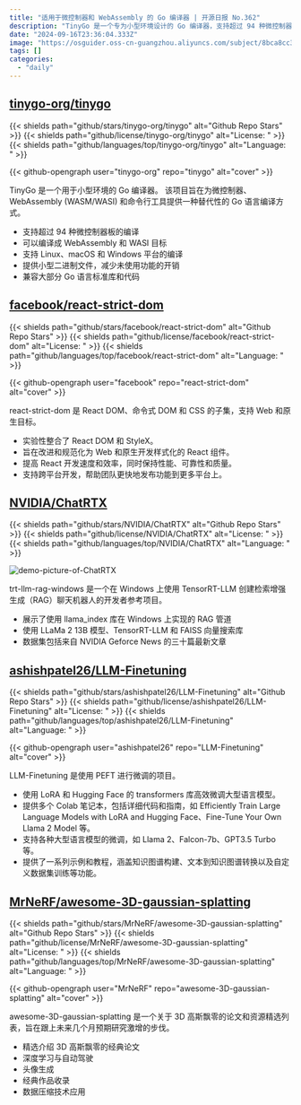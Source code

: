 ```yaml
---
title: "适用于微控制器和 WebAssembly 的 Go 编译器 | 开源日报 No.362"
description: "TinyGo 是一个专为小型环境设计的 Go 编译器，支持超过 94 种微控制器板的编译，可以编译成 WebAssembly 和 WASI 目标，支持 Linux、macOS 和 Windows 平台的编译，提供小型二进制文件，减少未使用功能的开销，同时兼容大部分 Go 语言标准库和代码。"
date: "2024-09-16T23:36:04.333Z"
image: "https://osguider.oss-cn-guangzhou.aliyuncs.com/subject/8bca8cc38041332d8ede33b9ba8eb5cd.png"
tags: []
categories:
  - "daily"
---
```


## [tinygo-org/tinygo](https://github.com/tinygo-org/tinygo)

{{< shields path="github/stars/tinygo-org/tinygo" alt="Github Repo Stars" >}} {{< shields path="github/license/tinygo-org/tinygo" alt="License: " >}} {{< shields path="github/languages/top/tinygo-org/tinygo" alt="Language: " >}}

{{< github-opengraph user="tinygo-org" repo="tinygo" alt="cover" >}}

TinyGo 是一个用于小型环境的 Go 编译器。
该项目旨在为微控制器、WebAssembly (WASM/WASI) 和命令行工具提供一种替代性的 Go 语言编译方式。

- 支持超过 94 种微控制器板的编译
- 可以编译成 WebAssembly 和 WASI 目标
- 支持 Linux、macOS 和 Windows 平台的编译
- 提供小型二进制文件，减少未使用功能的开销
- 兼容大部分 Go 语言标准库和代码
  
## [facebook/react-strict-dom](https://github.com/facebook/react-strict-dom)

{{< shields path="github/stars/facebook/react-strict-dom" alt="Github Repo Stars" >}} {{< shields path="github/license/facebook/react-strict-dom" alt="License: " >}} {{< shields path="github/languages/top/facebook/react-strict-dom" alt="Language: " >}}

{{< github-opengraph user="facebook" repo="react-strict-dom" alt="cover" >}}

react-strict-dom 是 React DOM、命令式 DOM 和 CSS 的子集，支持 Web 和原生目标。

- 实验性整合了 React DOM 和 StyleX。
- 旨在改进和规范化为 Web 和原生开发样式化的 React 组件。
- 提高 React 开发速度和效率，同时保持性能、可靠性和质量。
- 支持跨平台开发，帮助团队更快地发布功能到更多平台上。
  
## [NVIDIA/ChatRTX](https://github.com/NVIDIA/ChatRTX)

{{< shields path="github/stars/NVIDIA/ChatRTX" alt="Github Repo Stars" >}} {{< shields path="github/license/NVIDIA/ChatRTX" alt="License: " >}} {{< shields path="github/languages/top/NVIDIA/ChatRTX" alt="Language: " >}}

![demo-picture-of-ChatRTX](https://static.osguider.com/subject/github/NVIDIA/trt-llm-rag-windows/89b71c05da7e2ec46f7407896d51221e.gif)

trt-llm-rag-windows 是一个在 Windows 上使用 TensorRT-LLM 创建检索增强生成（RAG）聊天机器人的开发者参考项目。

- 展示了使用 llama_index 库在 Windows 上实现的 RAG 管道
- 使用 LLaMa 2 13B 模型、TensorRT-LLM 和 FAISS 向量搜索库
- 数据集包括来自 NVIDIA Geforce News 的三十篇最新文章
  
## [ashishpatel26/LLM-Finetuning](https://github.com/ashishpatel26/LLM-Finetuning)

{{< shields path="github/stars/ashishpatel26/LLM-Finetuning" alt="Github Repo Stars" >}} {{< shields path="github/license/ashishpatel26/LLM-Finetuning" alt="License: " >}} {{< shields path="github/languages/top/ashishpatel26/LLM-Finetuning" alt="Language: " >}}

{{< github-opengraph user="ashishpatel26" repo="LLM-Finetuning" alt="cover" >}}

LLM-Finetuning 是使用 PEFT 进行微调的项目。

- 使用 LoRA 和 Hugging Face 的 transformers 库高效微调大型语言模型。
- 提供多个 Colab 笔记本，包括详细代码和指南，如 Efficiently Train Large Language Models with LoRA and Hugging Face、Fine-Tune Your Own Llama 2 Model 等。
- 支持各种大型语言模型的微调，如 Llama 2、Falcon-7b、GPT3.5 Turbo 等。
- 提供了一系列示例和教程，涵盖知识图谱构建、文本到知识图谱转换以及自定义数据集训练等功能。
  
## [MrNeRF/awesome-3D-gaussian-splatting](https://github.com/MrNeRF/awesome-3D-gaussian-splatting)

{{< shields path="github/stars/MrNeRF/awesome-3D-gaussian-splatting" alt="Github Repo Stars" >}} {{< shields path="github/license/MrNeRF/awesome-3D-gaussian-splatting" alt="License: " >}} {{< shields path="github/languages/top/MrNeRF/awesome-3D-gaussian-splatting" alt="Language: " >}}

{{< github-opengraph user="MrNeRF" repo="awesome-3D-gaussian-splatting" alt="cover" >}}

awesome-3D-gaussian-splatting 是一个关于 3D 高斯飘零的论文和资源精选列表，旨在跟上未来几个月预期研究激增的步伐。

- 精选介绍 3D 高斯飘零的经典论文
- 深度学习与自动驾驶
- 头像生成
- 经典作品收录
- 数据压缩技术应用
  

